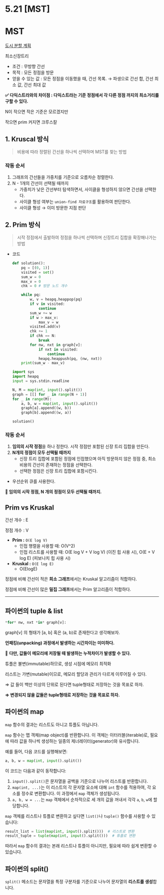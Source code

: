 # 5.21 [MST]

# MST

[도시 분할 계획](https://www.acmicpc.net/problem/1647)

최소신장트리

- 조건 : 무방향 간선
- 목적 : 모든 정점을 방문
- 얻을 수 있는 값 : 모든 정점을 이동했을 때, 간선 목록. → 파생으로 간선 합, 간선 최소 값, 간선 최대 값

**✅ 다익스트라와의 차이점 : 다익스트라는 기준 정점에서 각 다른 정점 까지의 최소거리를 구할 수 있다.**

N이 작으면 작은 기준은 모르겠지만

작으면 prim 커지면 크루스칼

## 1. Kruscal 방식

> 비용에 따라 정렬된 간선을 하나씩 선택하며 MST를 찾는 방법
> 

### 작동 순서

1. 그래프의 간선들을 가중치를 기준으로 오름차순 정렬한다.
2. N - 1개의 간선이 선택될 때까지
    - 가중치가 낮은 간선부터 탐색하면서, 사이클을 형성하지 않으면 간선을 선택한다.
    - 사이클 형성 여부는 `union-find 자료구조`를 활용하여 판단한다.
    - 사이클 형성 → 이미 방문한 지점 판단

## 2. Prim 방식

> 시작 정점에서 출발하여 정점을 하나씩 선택하며 신장트리 집합을 확장해나가는 방법
> 
- 코드
  
    ```python
    def solution():
        pq = [(0, 1)]
        visited = set()
        sum_w = 0
        max_v = 0
        chk = 0 # 방문 노드 개수
    
        while pq:
            w, v = heapq.heappop(pq)
            if v in visited:
                continue
            sum_w += w
            if w > max_v:
                max_v = w
            visited.add(v)
            chk += 1
            if chk == N:
                break
            for nw, nxt in graph[v]:
                if nxt in visited:
                    continue
                heapq.heappush(pq, (nw, nxt))
        print(sum_w - max_v)
    
    import sys
    import heapq
    input = sys.stdin.readline
    
    N, M = map(int, input().split())
    graph = [[] for _ in range(N + 1)]
    for _ in range(M):
        a, b, w = map(int, input().split())
        graph[a].append((w, b))
        graph[b].append((w, a))
    
    solution()
    ```
    

### 작동 순서

1. **임의의 시작 정점**을 하나 정한다. 시작 정점만 포함된 신장 트리 집합을 만든다.
2. **N개의 정점이 모두 선택될 때까지**
    - 신장 트리 집합에 포함된 정점에 인접했으며 아직 방문하지 않은 정점 중, 최소 비용의 간선이 존재하는 정점을 선택한다.
    - 선택한 정점은 신장 트리 집합에 포함시킨다.

- 우선순위 큐를 사용한다.

**📍 임의의 시작 정점, N 개의 정점이 모두 선택될 때까지.**

## Prim vs Kruskal

간선 개수 : E

정점 개수 : V

- **Prim :** `O(E log V)`
    - 인접 행렬을 사용할 때: O(V^2)
    - 인접 리스트를 사용할 때: O(E log V + V log V) (이진 힙 사용 시), O(E + V log E) (피보나치 힙 사용 시)
- **Kruskal :**  `O(E log E)`
    - O(ElogE)

정점에 비해 간선이 적은 **희소 그래프**에서는 Kruskal 알고리즘이 적합하다.

정점에 비해 간선이 많은 **밀집 그래프**에서는 Prim 알고리즘이 적합하다.

---

## 파이썬의 tuple & list

```python
*for* nw, nxt *in* graph[v]:
```

graph[v] 의 형태가 [a, b] 혹은 (a, b)로 존재한다고 생각해보자.

**언패킹(unpacking) 과정에서 발생하는 시간차이는 미미하다.**

📍 **다만, 값들이 메모리에 저장될 때 발생하는 누적차이가 발생할 수 있다.**

튜플은 불변(immutable)하므로, 생성 시점에 메모리 최적화

리스트는 가변(mutable)이므로, 메모리 할당과 관리가 다르게 이루어질 수 있다.

⇒ 값 들이 백만 이상의 단위로 된다면 tuple형태로 저장하는 것을 목표로 하자.

**⇒ 변경되지 않을 값들은 tuple형태로 저장하는 것을 목표로 하자.**

## 파이썬의 map

`map` 함수의 결과는 리스트도 아니고 튜플도 아닙니다. 

`map` 함수는 맵 객체(map object)를 반환합니다. 이 객체는 이터러블(iterable)로, 필요에 따라 값을 하나씩 생성하는 일종의 제너레이터(generator)와 유사합니다.

예를 들어, 다음 코드를 실행해보면:

```python
a, b, w = map(int, input().split())
```

이 코드는 다음과 같이 동작합니다:

1. `input().split()`은 문자열을 공백을 기준으로 나누어 리스트를 반환합니다.
2. `map(int, ...)`는 이 리스트의 각 문자열 요소에 대해 `int` 함수를 적용하여, 각 요소를 정수로 변환합니다. 이 과정에서 `map` 객체가 생성됩니다.
3. `a, b, w = ...`는 `map` 객체에서 순차적으로 세 개의 값을 꺼내서 각각 `a`, `b`, `w`에 할당합니다.

`map` 객체를 리스트나 튜플로 변환하고 싶다면 `list()`나 `tuple()` 함수를 사용할 수 있습니다:

```python
result_list = list(map(int, input().split()))  # 리스트로 변환
result_tuple = tuple(map(int, input().split()))  # 튜플로 변환
```

따라서 `map` 함수의 결과는 본래 리스트나 튜플이 아니지만, 필요에 따라 쉽게 변환할 수 있습니다.

## 파이썬의 split()

`split()` 메소드는 문자열을 특정 구분자를 기준으로 나누어 문자열의 **리스트를 생성**합니다.